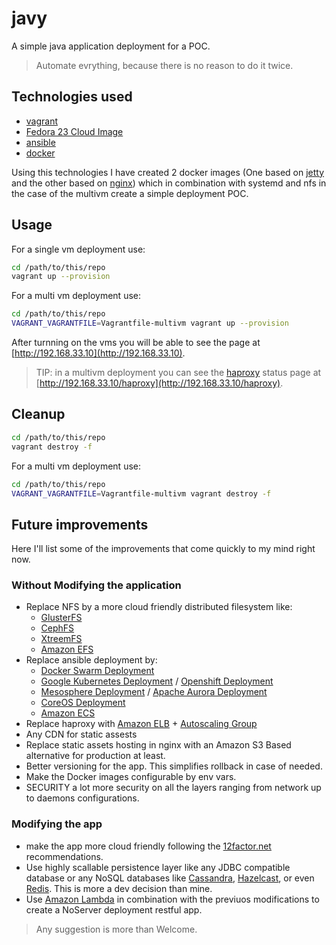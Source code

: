 # javy
A simple java application deployment for a POC.

> Automate evrything, because there is no reason to do it twice.

## Technologies used
* [vagrant](https://www.vagrantup.com/downloads.html)
* [Fedora 23 Cloud Image](https://getfedora.org/cloud/)
* [ansible](https://www.ansible.com/)
* [docker](http://www.docker.com)

Using this technologies I have created 2 docker images (One based on [jetty](https://hub.docker.com/_/jetty/) and the other based on [nginx](https://hub.docker.com/_/nginx/)) which in combination with systemd and nfs in the case of the multivm create a simple deployment POC.

## Usage
For a single vm deployment use:
```bash
cd /path/to/this/repo
vagrant up --provision
```

For a multi vm deployment use:
```bash
cd /path/to/this/repo
VAGRANT_VAGRANTFILE=Vagrantfile-multivm vagrant up --provision
```

After turnning on the vms you will be able to see the page at [http://192.168.33.10](http://192.168.33.10).

> TIP: in a multivm deployment you can see the [haproxy](http://www.haproxy.org/) status page at [http://192.168.33.10/haproxy](http://192.168.33.10/haproxy).

## Cleanup

```bash
cd /path/to/this/repo
vagrant destroy -f
```

For a multi vm deployment use:
```bash
cd /path/to/this/repo
VAGRANT_VAGRANTFILE=Vagrantfile-multivm vagrant destroy -f
```

## Future improvements
Here I'll list some of the improvements that come quickly to my mind right now.
### Without Modifying the application
* Replace NFS by a more cloud friendly distributed filesystem like:
  * [GlusterFS](http://www.gluster.org/)
  * [CephFS](http://ceph.com/)
  * [XtreemFS](http://www.xtreemfs.org/)
  * [Amazon EFS](https://aws.amazon.com/documentation/efs/)
* Replace ansible deployment by:
  * [Docker Swarm Deployment](https://docs.docker.com/swarm/)
  * [Google Kubernetes Deployment](http://kubernetes.io/) / [Openshift Deployment](https://www.openshift.org/)
  * [Mesosphere Deployment](https://mesosphere.com/) / [Apache Aurora Deployment](http://aurora.apache.org/)
  * [CoreOS Deployment](https://coreos.com/)
  * [Amazon ECS](http://docs.aws.amazon.com/AmazonECS/latest/developerguide/Welcome.html)
* Replace haproxy with [Amazon ELB](https://aws.amazon.com/es/elasticloadbalancing/) + [Autoscaling Group](https://aws.amazon.com/autoscaling/)
* Any CDN for static assests
* Replace static assets hosting in nginx with an Amazon S3 Based alternative for production at least.
* Better versioning for the app. This simplifies rollback in case of needed.
* Make the Docker images configurable by env vars.
* SECURITY a lot more security on all the layers ranging from network up to daemons configurations.
### Modifying the app
* make the app more cloud friendly following the [12factor.net](http://12factor.net/) recommendations.
* Use highly scallable persistence layer like any JDBC compatible database or any NoSQL databases like [Cassandra](http://cassandra.apache.org/), [Hazelcast](https://hazelcast.com/use-cases/application-scaling/), or even [Redis](http://redis.io/). This is more a dev decision than mine.
* Use [Amazon Lambda](https://aws.amazon.com/lambda/details/) in combination with the previuos modifications to create a NoServer deployment restful app.

> Any suggestion is more than Welcome.
